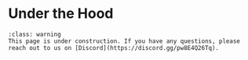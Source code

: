 # Under the Hood

```{admonition} Under Construction
:class: warning
This page is under construction. If you have any questions, please reach out to us on [Discord](https://discord.gg/pw8E4Q26Tq).
```
